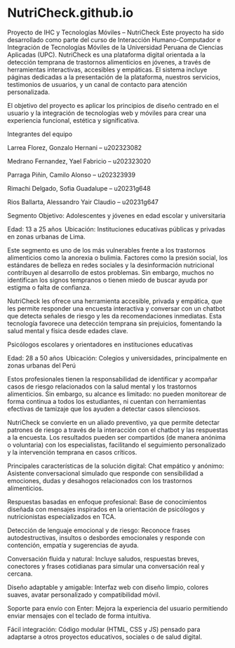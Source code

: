 # NutriCheck.github.io
Proyecto de IHC y Tecnologías Móviles – NutriCheck
Este proyecto ha sido desarrollado como parte del curso de Interacción Humano-Computador e Integración de Tecnologías Móviles de la Universidad Peruana de Ciencias Aplicadas (UPC).
NutriCheck es una plataforma digital orientada a la detección temprana de trastornos alimenticios en jóvenes, a través de herramientas interactivas, accesibles y empáticas. El sistema incluye páginas dedicadas a la presentación de la plataforma, nuestros servicios, testimonios de usuarios, y un canal de contacto para atención personalizada.

El objetivo del proyecto es aplicar los principios de diseño centrado en el usuario y la integración de tecnologías web y móviles para crear una experiencia funcional, estética y significativa.

Integrantes del equipo

Larrea Florez, Gonzalo Hernani – u202323082

Medrano Fernandez, Yael Fabricio – u202323020

Parraga Piñin, Camilo Alonso – u202323939

Rimachi Delgado, Sofia Guadalupe – u20231g648

Rios Ballarta, Alessandro Yair Claudio – u20231g647

Segmento Objetivo: 
Adolescentes y jóvenes en edad escolar y universitaria  

Edad: 13 a 25 años  
Ubicación: Instituciones educativas públicas y privadas en zonas urbanas de Lima.  

Este segmento es uno de los más vulnerables frente a los trastornos alimenticios como la anorexia o bulimia. Factores como la presión social, los estándares de belleza en redes sociales y la desinformación nutricional contribuyen al desarrollo de estos problemas. Sin embargo, muchos no identifican los signos tempranos o tienen miedo de buscar ayuda por estigma o falta de confianza.  

NutriCheck les ofrece una herramienta accesible, privada y empática, que les permite responder una encuesta interactiva y conversar con un chatbot que detecta señales de riesgo y les da recomendaciones inmediatas. Esta tecnología favorece una detección temprana sin prejuicios, fomentando la salud mental y física desde edades clave.  

Psicólogos escolares y orientadores en instituciones educativas  

Edad: 28 a 50 años  
Ubicación: Colegios y universidades, principalmente en zonas urbanas del Perú  

Estos profesionales tienen la responsabilidad de identificar y acompañar casos de riesgo relacionados con la salud mental y los trastornos alimenticios. Sin embargo, su alcance es limitado: no pueden monitorear de forma continua a todos los estudiantes, ni cuentan con herramientas efectivas de tamizaje que los ayuden a detectar casos silenciosos.  

NutriCheck se convierte en un aliado preventivo, ya que permite detectar patrones de riesgo a través de la interacción con el chatbot y las respuestas a la encuesta. Los resultados pueden ser compartidos (de manera anónima o voluntaria) con los especialistas, facilitando el seguimiento personalizado y la intervención temprana en casos críticos.  

Principales características de la solución digital: 
Chat empático y anónimo: Asistente conversacional simulado que responde con sensibilidad a emociones, dudas y desahogos relacionados con los trastornos alimenticios.

Respuestas basadas en enfoque profesional: Base de conocimientos diseñada con mensajes inspirados en la orientación de psicólogos y nutricionistas especializados en TCA.

Detección de lenguaje emocional y de riesgo: Reconoce frases autodestructivas, insultos o desbordes emocionales y responde con contención, empatía y sugerencias de ayuda.

Conversación fluida y natural: Incluye saludos, respuestas breves, conectores y frases cotidianas para simular una conversación real y cercana.

Diseño adaptable y amigable: Interfaz web con diseño limpio, colores suaves, avatar personalizado y compatibilidad móvil.

Soporte para envío con Enter: Mejora la experiencia del usuario permitiendo enviar mensajes con el teclado de forma intuitiva.

Fácil integración: Código modular (HTML, CSS y JS) pensado para adaptarse a otros proyectos educativos, sociales o de salud digital.

